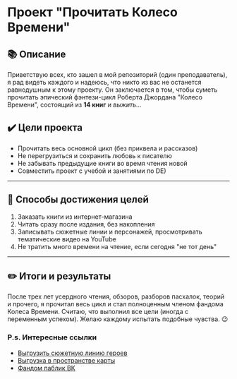
# Проект "Прочитать Колесо Времени"
## :books: Описание
Приветствую всех, кто зашел в мой репозиторий (один преподаватель), я рад видеть каждого и надеюсь, что никто из вас не останется равнодушным к этому проекту. Он заключается в том, чтобы суметь прочитать эпический фэнтези-цикл Роберта Джордана "Колесо Времени", состоящий из **14 книг** и _выжить..._

## :heavy_check_mark: Цели проекта 
   - Прочитать весь основной цикл (без приквела и рассказов)
   - Не перегрузиться и сохранить любовь к писателю
   - Не забывать предыдущие книги во время чтения новой
   - Совместить проект с учебой и занятиями по DE)
---
## :rocket: Способы достижения целей
   1. Заказать книги из интернет-магазина
   2. Читать сразу после издания, без накопления
   3. Записывать сюжетные линии и персонажей, просмотривать тематические видео на YouTube
   4. Не тратить много времени на чтение, если сегодня "не тот день"
 ---
 ## :pencil2: Итоги и результаты
 После трех лет усердного чтения, обзоров, разборов пасхалок, теорий и прочего, я прочитал весь цикл и стал полноценным членом фандома Колеса Времени. Считаю, что выполнил все цели (иногда с переменным успехом). Желаю каждому испытать подобные чувства. :wink:
 
 ### P.s. Интересные ссылки
- [Выгрузить сюжетную линию героев](https://vk.com/away.php?to=https%3A%2F%2Fwww.wheeloftimelines.com%2Ftimeline&post=-33148957_75289&cc_key=&track_code=eeec1e6aqNewIz3Nc4VHWa_FkmjwHsV8WCz9oaZs_AkRKUCCwarS7OZwPJd51kRomPCkM6Vrp3leQZzT)
- [Выгрузка в пространстве карты](https://vk.com/away.php?to=https%3A%2F%2Fwheeloftimelines.com%2Fmap&post=-33148957_75289&cc_key=&track_code=eeec1e6aqNewIz3Nc4VHWa_FkmjwHsV8WCz9oaZs_AkRKUCCwarS7OZwPJd51kRomPCkM6Vrp3leQZzT)
- [Фандом паблик ВК](https://vk.com/the_wheel_of_time)